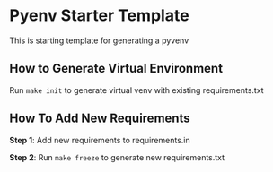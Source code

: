 # Pyenv Starter Template
This is starting template for generating a pyvenv

## How to Generate Virtual Environment
Run ```make init``` to generate virtual venv with existing requirements.txt

## How To Add New Requirements
<b>Step 1</b>: Add new requirements to requirements.in

<b>Step 2</b>: Run ```make freeze``` to generate new requirements.txt<br>
